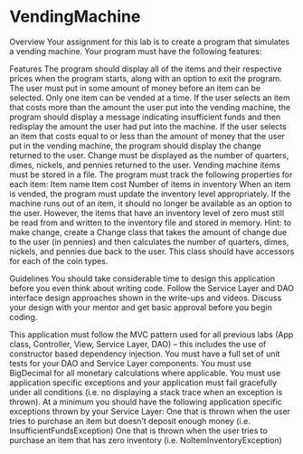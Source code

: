 # VendingMachine

Overview
Your assignment for this lab is to create a program that simulates a vending machine. Your program must have the following features:

Features
The program should display all of the items and their respective prices when the program starts, along with an option to exit the program.
The user must put in some amount of money before an item can be selected.
Only one item can be vended at a time.
If the user selects an item that costs more than the amount the user put into the vending machine, the program should display a message indicating insufficient funds and then redisplay the amount the user had put into the machine.
If the user selects an item that costs equal to or less than the amount of money that the user put in the vending machine, the program should display the change returned to the user.  Change must be displayed as the number of quarters, dimes, nickels, and pennies returned to the user.
Vending machine items must be stored in a file.  The program must track the following properties for each item:
Item name
Item cost
Number of items in inventory
When an item is vended, the program must update the inventory level appropriately.  If the machine runs out of an item, it should no longer be available as an option to the user.  However, the items that have an inventory level of zero must still be read from and written to the inventory file and stored in memory.
Hint: to make change, create a Change class that takes the amount of change due to the user (in pennies) and then calculates the number of quarters, dimes, nickels, and pennies due back to the user. This class should have accessors for each of the coin types.

Guidelines
You should take considerable time to design this application before you even think about writing code.  Follow the Service Layer and DAO interface design approaches shown in the write-ups and videos.
Discuss your design with your mentor and get basic approval before you begin coding.

This application must follow the MVC pattern used for all previous labs (App class, Controller, View, Service Layer, DAO) – this includes the use of constructor based dependency injection.
You must have a full set of unit tests for your DAO and Service Layer components.
You must use BigDecimal for all monetary calculations where applicable.
You must use application specific exceptions and your application must fail gracefully under all conditions (i.e. no displaying a stack trace when an exception is thrown).  At a minimum you should have the following application specific exceptions thrown by your Service Layer:
One that is thrown when the user tries to purchase an item but doesn’t deposit enough money (i.e. InsufficientFundsException)
One that is thrown when the user tries to purchase an item that has zero inventory (i.e. NoItemInventoryException)
